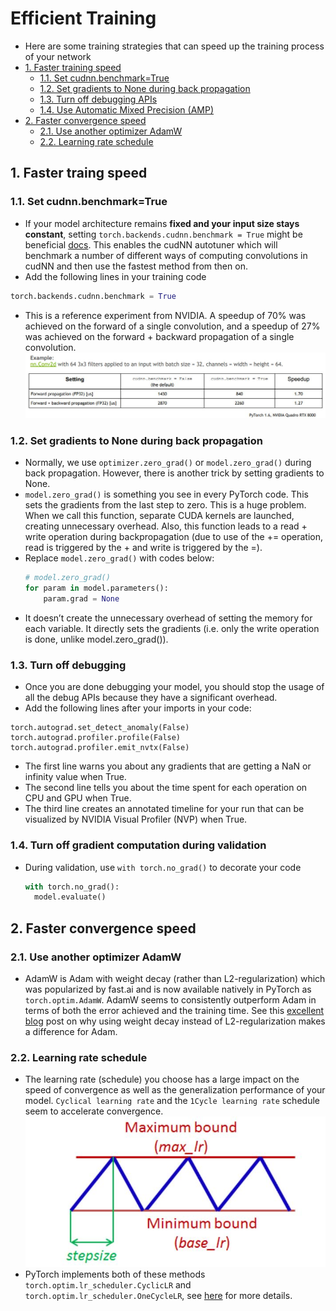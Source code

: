 # Efficient Training
- Here are some training strategies that can speed up the training process of your network
- [1. Faster training speed](#1-faster-traing-speed)
  * [1.1. Set cudnn.benchmark=True](#11-set-cudnnbenchmarktrue)
  * [1.2. Set gradients to None during back propagation](#12-set-gradients-to-none-during-back-propagation)
  * [1.3. Turn off debugging APIs](#13-turn-off-debugging)
  * [1.4. Use Automatic Mixed Precision (AMP)](#14-turn-off-gradient-computation-during-validation)
- [2. Faster convergence speed](#2-faster-convergence-speed)
  * [2.1. Use another optimizer AdamW](#2-faster-convergence-speed)
  * [2.2. Learning rate schedule](#2-faster-convergence-speed)

## 1. Faster traing speed
### 1.1. Set cudnn.benchmark=True
- If your model architecture remains **fixed and your input size stays constant**, setting `torch.backends.cudnn.benchmark = True` might be beneficial [docs](https://pytorch.org/docs/stable/backends.html#torch-backends-cudnn). This enables the cudNN autotuner which will benchmark a number of different ways of computing convolutions in cudNN and then use the fastest method from then on.
- Add the following lines in your training code
```python
torch.backends.cudnn.benchmark = True
```
- This is a reference experiment from NVIDIA. A speedup of 70% was achieved on the forward  of a single convolution, and a speedup of 27% was achieved on the forward + backward propagation of a single convolution.
![img](images/img13.JPG)
### 1.2. Set gradients to None during back propagation
- Normally, we use `optimizer.zero_grad()` or `model.zero_grad()` during back propagation. However, there is another trick by setting gradients to None.
- `model.zero_grad()` is something you see in every PyTorch code. This sets the gradients from the last step to zero. This is a huge problem. When we call this function, separate CUDA kernels are launched, creating unnecessary overhead. Also, this function leads to a read + write operation during backpropagation (due to use of the += operation, read is triggered by the + and write is triggered by the =).
- Replace `model.zero_grad()` with codes below:
  ```python
  # model.zero_grad()
  for param in model.parameters():
      param.grad = None
  ```
- It doesn’t create the unnecessary overhead of setting the memory for each variable. It directly sets the gradients (i.e. only the write operation is done, unlike model.zero_grad()).
### 1.3. Turn off debugging
- Once you are done debugging your model, you should stop the usage of all the debug APIs because they have a significant overhead.
- Add the following lines after your imports in your code:
```
torch.autograd.set_detect_anomaly(False)
torch.autograd.profiler.profile(False)
torch.autograd.profiler.emit_nvtx(False)
```
- The first line warns you about any gradients that are getting a NaN or infinity value when True.
- The second line tells you about the time spent for each operation on CPU and GPU when True.
- The third line creates an annotated timeline for your run that can be visualized by NVIDIA Visual Profiler (NVP) when True.

### 1.4. Turn off gradient computation during validation
- During validation, use `with torch.no_grad()` to decorate your code
  ```python
  with torch.no_grad():
    model.evaluate()
  ```
## 2. Faster convergence speed
### 2.1. Use another optimizer AdamW
- AdamW is Adam with weight decay (rather than L2-regularization) which was popularized by fast.ai and is now available natively in PyTorch as `torch.optim.AdamW`. AdamW seems to consistently outperform Adam in terms of both the error achieved and the training time. See this [excellent blog](https://www.fast.ai/2018/07/02/adam-weight-decay/) post on why using weight decay instead of L2-regularization makes a difference for Adam.
### 2.2. Learning rate schedule
- The learning rate (schedule) you choose has a large impact on the speed of convergence as well as the generalization performance of your model. `Cyclical learning rate` and the `1Cycle learning rate` schedule seem to accelerate convergence.
![img](images/img15.JPG)
- PyTorch implements both of these methods `torch.optim.lr_scheduler.CyclicLR` and `torch.optim.lr_scheduler.OneCycleLR`, see [here]() for more details.
